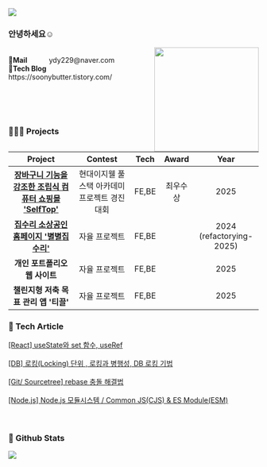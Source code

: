 <div align= "left">
    <img src="https://capsule-render.vercel.app/api?type=waving&color=0:ffcaca,100:fefbfb&height=120&width=400&text=&animation=&fontColor=000000&fontSize=70" />
</div>




### 안녕하세요☺️ 
<img src="https://github.com/user-attachments/assets/99fb28dc-19d1-4ff1-adbc-f4725aa647a1" width="210" height="210" align="right" />     


<br>
<b>💌Mail &nbsp;&nbsp;&nbsp;&nbsp;&nbsp;&nbsp;&nbsp;&nbsp;&nbsp;&nbsp;&nbsp;</b> ydy229@naver.com <br>
<b>🐋Tech Blog &nbsp;&nbsp;</b>  https://soonybutter.tistory.com/
<br>
<br>
<br>
<br>
<br>



### 👩🏻‍💻 Projects
|Project|Contest|Tech| Award |Year|
|:---:|:---:|:---:|:---:|:---:|
|[<b>장바구니 기능을 강조한 조립식 컴퓨터 쇼핑몰 'SelfTop'<b>](https://github.com/Dipory-Dev/SelfTop)| 현대이지웰 풀스택 아카데미 프로젝트 경진대회 | FE,BE |  최우수상  | 2025 |
|[<b>집수리 소상공인 홈페이지 '별별집수리'<b>](https://github.com/soonybutter/starstarsuri_BE)| 자율 프로젝트 | FE,BE |    | 2024 <br>(refactorying-2025) |
|<b>개인 포트폴리오 웹 사이트 <b>| 자율 프로젝트 | FE,BE |    | 2025 |
|<b>챌린지형 저축 목표 관리 앱 '티끌'<b>| 자율 프로젝트 | FE,BE |    | 2025 |

  






### 🌼 Tech Article
[[React] useState와 set 함수, useRef](https://soonybutter.tistory.com/122) <br><br>
[[DB] 로킹(Locking) 단위 , 로킹과 병행성, DB 로킹 기법](https://soonybutter.tistory.com/113)<br><br>
[[Git/ Sourcetree] rebase 충돌 해결법](https://soonybutter.tistory.com/103)<br><br>
[[Node.js] Node.js 모듈시스템 / Common JS(CJS) & ES Module(ESM)](https://soonybutter.tistory.com/120)<br><br>
&nbsp;&nbsp;&nbsp;


### 🏅 Github Stats
<div style="text-align: left;"> 
    <div align= "left"> 
        <img src="https://github-readme-stats.vercel.app/api/top-langs/?username=soonybutter&layout=compact&bg_color=60,ffffff,ffffff&title_color=dfaaaa&text_color=dfaaaa"/> 
    </div> 
</div>

<br>
<br>
<br>

    
    
